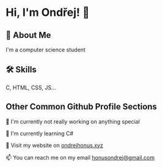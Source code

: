 # Hi, I'm Ondřej! 👋  
                
## 🚀 About Me  
I'm a computer science student

## 🛠 Skills  
C, HTML, CSS, JS...  
    
## Other Common Github Profile Sections  
📖 I'm currently not really working on anything special
    
🧠 I'm currently learning C#
    
🔗 Visit my website on <a href="https://ondrejhonus.xyz" target="blank">ondrejhonus.xyz</a>

📫 You can reach me on my email <a href="mailto:honusondrej@gmail.com" target="blank">honusondrej@gmail.com</a> 
    